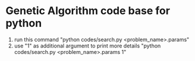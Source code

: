 # Genetic Algorithm code base for python

1. run this command 
    "python codes/search.py <problem_name>.params"
2. use "1" as additional argument to print more details
    "python codes/search.py <problem_name>.params 1"
